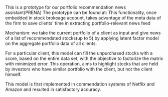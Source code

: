 This is a prototype for our portfolio recommendation news assistant(PRENA)
The prototype can be found at:
This functionality, once embedded in stock brokeage account, takes advantage of the meta data of the firm to save clients' time in extracting portfolio-relevant news feed

Mechanism:
we take the current portfolio of a client as input
and give news of a list of recommendated stocks(up to 5)
by applying latent factor model on the aggregate portfolio data of all clients.

For a particular client, this model can fill the unpurchased stocks with a score, based on the entire data set, with the objective to factorize the matrix with minimized error. This operation, aims to highlight stocks that are held by investors who have similar portfolio with the client, but not the client himself.

This model is first implemented in commendation systems of Netflix and Amazon and resulted in satisfactory accuracy.

 



